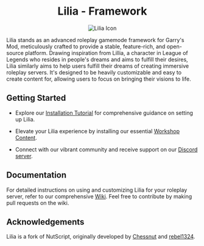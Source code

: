 <h1 align="center">Lilia - Framework </h1>

<p align="center">
  <img src="https://i.imgur.com/yY3wT30.png" alt="Lilia Icon">
</p>

Lilia stands as an advanced roleplay gamemode framework for Garry's Mod, meticulously crafted to provide a stable, feature-rich, and open-source platform. Drawing inspiration from Lillia, a character in League of Legends who resides in people's dreams and aims to fulfill their desires, Lilia similarly aims to help users fulfill their dreams of creating immersive roleplay servers. It's designed to be heavily customizable and easy to create content for, allowing users to focus on bringing their visions to life.

## Getting Started

- Explore our [Installation Tutorial](https://liliaframework.github.io/core%20-%20manual/info_installation/) for comprehensive guidance on setting up Lilia.
  
- Elevate your Lilia experience by installing our essential [Workshop Content](https://steamcommunity.com/sharedfiles/filedetails/?id=2959728255).
  
- Connect with our vibrant community and receive support on our [Discord server](https://discord.gg/6A94jYsfBk).

## Documentation

For detailed instructions on using and customizing Lilia for your roleplay server, refer to our comprehensive [Wiki](https://liliaframework.github.io). Feel free to contribute by making pull requests on the wiki.

## Acknowledgements

Lilia is a fork of NutScript, originally developed by [Chessnut](https://github.com/brianhang) and [rebel1324](https://github.com/rebel1324).
